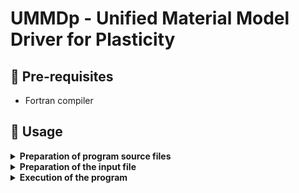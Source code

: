 # UMMDp - Unified Material Model Driver for Plasticity

## :wrench: Pre-requisites

* Fortran compiler

## :rocket: Usage

<details><summary><b>Preparation of program source files</b></summary>

Concatenate the UMMDp source files into one single file with the plug-in file first. Simply use the batch files (.sh/.bat) or run each command separately.

#### Unix/Linux

````
$ compile.sh
````

  or

````
$ cp source/plug_ummdp_abaqus.f source/tmp.f
$ cat source/ummdp*.f >> source/tmp.f
$ mv source/tmp.f compiled/ummdp.f
````

#### Windows

````
$ compile.bat
````

  or

````
> copy "source\plug_ummdp_abaqus.f" "source\tmp.f"
> type "source\ummdp*.f" >> "source\tmp.f"
> move "source\tmp.f" "compiled\ummdp.f"
````
</details>

<details><summary><b>Preparation of the input file</b></summary>

This section describes the keywords in Abaqus input data file for use in the UMMDp.

1. Definition of the principal axis for the material anisotropy (for more information, please refer to Abaqus's manual)
````
*ORIENTATION, NAME=ORI-1
1., 0., 0., 0., 1., 0.
3, 0.
````

2. Definition of the material model (more details are provided later)
````
*MATERIAL, NAME=UMMDp
*USER MATERIAL, CONSTANTS=27
0, 0, 1000.0, 0.3, 2, -0.069, 0.936, 0.079,
1.003, 0.524, 1.363, 0.954, 1.023, 1.069, 0.981, 0.476,
0.575, 0.866, 1.145, -0.079, 1.404, 1.051, 1.147, 8.0,
0, 1.0, 0
````

3. Define the number of internal state variables (SDV)

Set the number of state variables equal to 1+NTENS, where NTENS is the number of
components of the tensor variables. NTENS=3 for plane stress or a shell element,
and NTENS=6 for a solid element. The 1st state variable is reserved for the equivalent plastic
strain, and NTENS is reserved for the plastic strain components. The following ex-
ample corresponds to a solid element without kinematic hardening:
````
*DEPVAR
7,
````
In the case of kinematic hardening, the number of internal state variables corresponds
to the equivalent plastic strain, plastic strain components and components of each
partial back-stress tensor.

4. Define the user output variables (UVARM)

UMMDp can output three user output variables:

- UVARM(1): current equivalent stress (the value calculated by substituting the stress com-
ponents for the yield function)

- UVARM(2): current yield stress (the value calculated by substituting the equivalent plastic
strain for the function of the isotropic hardening curve)

- UVARM(3:8): current components of the total back-stress tensor
````
*USER OUTPUT VARIABLES
8,
````

5. Define output variables for post processing

This keyword controls the output variables (e.g. equivalent plastic strain and equiv-
alent stress) for post processing.
````
*OUTPUT, FIELD
*ELEMENT OUTPUT
SDV, UVARM
````

</details>

<details><summary><b>Execution of the program</b></summary>
 
 To execute the program there are two options: (a) link the user subroutine in source code
and (b) link the user subroutine previously compiled.

(a) To execute the program with the user subroutine in source code, execute the command:
````
$> abaqus job=jobname user=ummdp.f
````

(b) To execute the program with the user subroutine previously compiled, execute the commands:
````
> abaqus job=jobname user=ummdp.obj
````
````
$ abaqus job=jobname user=ummdp.o
````

To compile the file ummdp.obj/o use:
````
$> abaqus make library=ummdp.f
````

</details>
